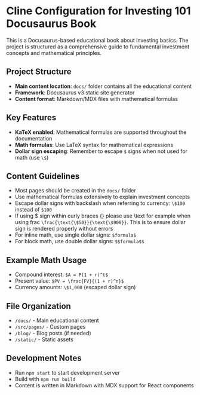 # Cline Configuration for Investing 101 Docusaurus Book

This is a Docusaurus-based educational book about investing basics. The project is structured as a comprehensive guide to fundamental investment concepts and mathematical principles.

## Project Structure
- **Main content location**: `docs/` folder contains all the educational content
- **Framework**: Docusaurus v3 static site generator
- **Content format**: Markdown/MDX files with mathematical formulas

## Key Features
- **KaTeX enabled**: Mathematical formulas are supported throughout the documentation
- **Math formulas**: Use LaTeX syntax for mathematical expressions
- **Dollar sign escaping**: Remember to escape `$` signs when not used for math (use `\$`)

## Content Guidelines
- Most pages should be created in the `docs/` folder
- Use mathematical formulas extensively to explain investment concepts
- Escape dollar signs with backslash when referring to currency: `\$100` instead of `$100`
- If using $ sign within curly braces {} please use \text for example when using frac `\frac{\text{\$50}}{\text{\$900}}`. This is to ensure dollar sign is rendered properly without errors
- For inline math, use single dollar signs: `$formula$`
- For block math, use double dollar signs: `$$formula$$`

## Example Math Usage
- Compound interest: `$A = P(1 + r)^t$`
- Present value: `$PV = \frac{FV}{(1 + r)^n}$`
- Currency amounts: `\$1,000` (escaped dollar sign)

## File Organization
- `/docs/` - Main educational content
- `/src/pages/` - Custom pages
- `/blog/` - Blog posts (if needed)
- `/static/` - Static assets

## Development Notes
- Run `npm start` to start development server
- Build with `npm run build`
- Content is written in Markdown with MDX support for React components
